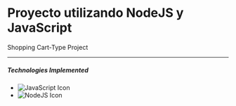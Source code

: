# Proyecto utilizando NodeJS y JavaScript

Shopping Cart-Type Project
___

##### Technologies Implemented

- ![JavaScript Icon](https://img.icons8.com/color/48/000000/javascript.png)
- ![NodeJS Icon](https://img.icons8.com/color/48/000000/nodejs.png)
